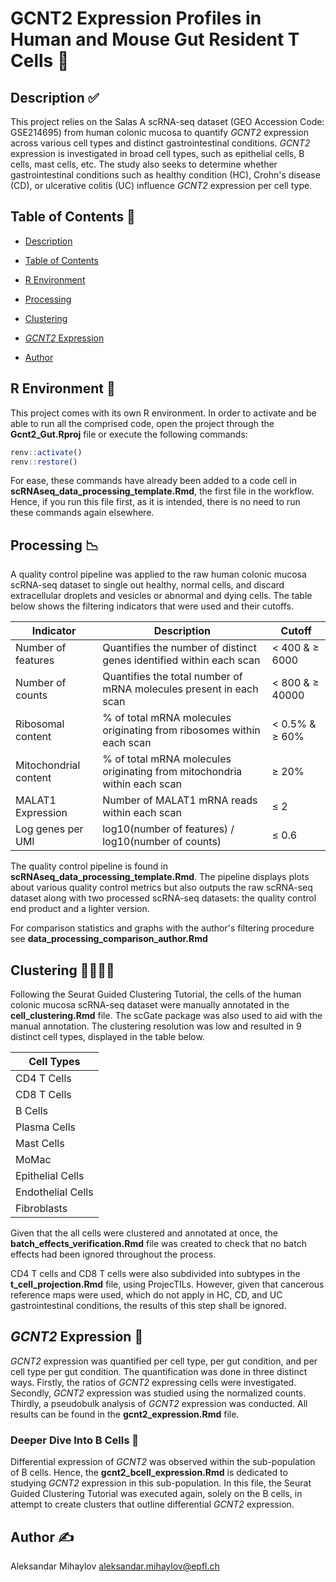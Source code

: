 # GCNT2 Expression Profiles in Human and Mouse Gut Resident T Cells 🧬

## Description ✅ <a name="description"></a> 

This project relies on the Salas A scRNA-seq dataset (GEO Accession Code: GSE214695) from human colonic mucosa
to quantify _GCNT2_ expression across various cell types and distinct gastrointestinal conditions. 
_GCNT2_ expression is investigated in broad cell types, such as epithelial cells, B cells, mast cells, etc.
The study also seeks to determine whether gastrointestinal conditions such as healthy condition (HC), 
Crohn's disease (CD), or ulcerative colitis (UC) influence _GCNT2_ expression per cell type. 

## Table of Contents 📝 <a name="tof"></a>

-   [Description](#description)

-   [Table of Contents](#tof)

-   [R Environment](#renv)

-   [Processing](#processing)

-   [Clustering](#clustering)

-   [_GCNT2_ Expression](#gcnt2_expression)

-   [Author](#author)

## R Environment 🌲 <a name="renv"></a>

This project comes with its own R environment. In order to activate and be able to run all the comprised code, 
open the project through the **Gcnt2_Gut.Rproj** file or execute the following commands: 

```R
renv::activate()
renv::restore()
```
For ease, these commands have already been added to a code cell in **scRNAseq_data_processing_template.Rmd**, the
first file in the workflow. Hence, if you run this file first, as it is intended, there is no need to run these 
commands again elsewhere.

## Processing 📉 <a name="processing"></a>

A quality control pipeline was applied to the raw human colonic mucosa scRNA-seq dataset to single out healthy, 
normal cells, and discard extracellular droplets and vesicles or abnormal and dying cells. The table below shows 
the filtering indicators that were used and their cutoffs.

| Indicator | Description | Cutoff |
|-----------|-------------|--------|
| Number of features | Quantifies the number of distinct genes identified within each scan | < 400 & ≥ 6000 |
| Number of counts | Quantifies the total number of mRNA molecules present in each scan | < 800 & ≥ 40000 |
| Ribosomal content | % of total mRNA molecules originating from ribosomes within each scan | < 0.5% & ≥ 60% |
| Mitochondrial content | % of total mRNA molecules originating from mitochondria within each scan | ≥ 20% |
| MALAT1 Expression | Number of MALAT1 mRNA reads within each scan | ≤ 2 |
| Log genes per UMI | log10(number of features) / log10(number of counts) | ≤ 0.6 |

The quality control pipeline is found in **scRNAseq_data_processing_template.Rmd**. The pipeline displays plots 
about various quality control metrics but also outputs the raw scRNA-seq dataset along with two processed scRNA-seq
datasets: the quality control end product and a lighter version.

For comparison statistics and graphs with the author's filtering procedure see **data_processing_comparison_author.Rmd** 

## Clustering 🧑‍🧑‍🧒‍🧒 <a name="clustering"></a>

Following the Seurat Guided Clustering Tutorial, the cells of the human colonic mucosa scRNA-seq dataset were 
manually annotated in the **cell_clustering.Rmd** file. The scGate package was also used to aid with the manual 
annotation. The clustering resolution was low and resulted in 9 distinct cell types, displayed in the table below.

| Cell Types | 
|------------|
| CD4 T Cells |
| CD8 T Cells |
| B Cells |
| Plasma Cells |
| Mast Cells |
| MoMac |
| Epithelial Cells |
| Endothelial Cells |
| Fibroblasts |

Given that the all cells were clustered and annotated at once, the **batch_effects_verification.Rmd** file was
created to check that no batch effects had been ignored throughout the process.

CD4 T cells and CD8 T cells were also subdivided into subtypes in the **t_cell_projection.Rmd** file, using
ProjecTILs. However, given that  cancerous reference maps were used, which do not apply in HC, CD, and UC
gastrointestinal conditions, the results of this step shall be ignored.

## _GCNT2_ Expression 🧪 <a name="gcnt2_expression"></a>

_GCNT2_ expression was quantified per cell type, per gut condition, and per cell type per gut condition.
The quantification was done in three distinct ways. Firstly, the ratios of _GCNT2_ expressing cells were investigated.
Secondly, _GCNT2_ expression was studied using the normalized counts. Thirdly, a pseudobulk analysis of _GCNT2_
expression was conducted. All results can be found in the **gcnt2_expression.Rmd** file.

### Deeper Dive Into B Cells 🧫

Differential expression of _GCNT2_ was observed within the sub-population of B cells. Hence, the 
**gcnt2_bcell_expression.Rmd** is dedicated to studying _GCNT2_ expression in this sub-population. In this file, 
the Seurat Guided Clustering Tutorial was executed again, solely on the B cells, in attempt to create clusters
that outline differential _GCNT2_ expression.

## Author ✍️ <a name="author"></a>

Aleksandar Mihaylov <aleksandar.mihaylov@epfl.ch>













